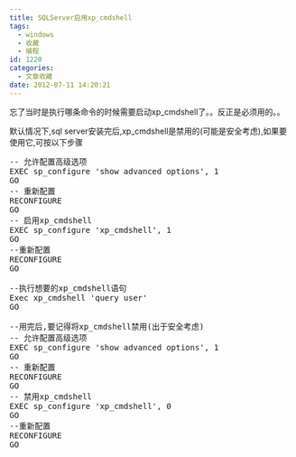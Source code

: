 ```yaml
---
title: SQLServer启用xp_cmdshell
tags:
  - windows
  - 收藏
  - 编程
id: 1220
categories:
  - 文章收藏
date: 2012-07-11 14:20:21
---
```


忘了当时是执行哪条命令的时候需要启动xp_cmdshell了。。反正是必须用的。。

默认情况下,sql server安装完后,xp_cmdshell是禁用的(可能是安全考虑),如果要使用它,可按以下步骤
<pre class="lang:pgsql decode:true">-- 允许配置高级选项
EXEC sp_configure 'show advanced options', 1
GO
-- 重新配置
RECONFIGURE
GO
-- 启用xp_cmdshell
EXEC sp_configure 'xp_cmdshell', 1
GO
--重新配置
RECONFIGURE
GO

--执行想要的xp_cmdshell语句
Exec xp_cmdshell 'query user'
GO

--用完后,要记得将xp_cmdshell禁用(出于安全考虑)
-- 允许配置高级选项
EXEC sp_configure 'show advanced options', 1
GO
-- 重新配置
RECONFIGURE
GO
-- 禁用xp_cmdshell
EXEC sp_configure 'xp_cmdshell', 0
GO
--重新配置
RECONFIGURE
GO</pre>
&nbsp;